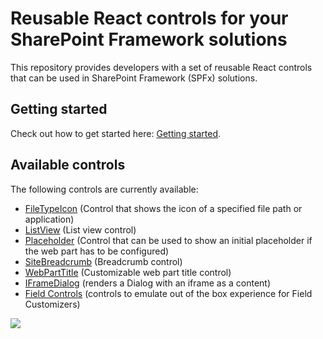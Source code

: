 # Reusable React controls for your SharePoint Framework solutions

This repository provides developers with a set of reusable React controls that can be used in SharePoint Framework (SPFx) solutions.

## Getting started

Check out how to get started here: [Getting started](./getting-started).

## Available controls

The following controls are currently available:

- [FileTypeIcon](./controls/FileTypeIcon) (Control that shows the icon of a specified file path or application)
- [ListView](./controls/ListView) (List view control)
- [Placeholder](./controls/Placeholder) (Control that can be used to show an initial placeholder if the web part has to be configured)
- [SiteBreadcrumb](./controls/SiteBreadcrumb) (Breadcrumb control)
- [WebPartTitle](./controls/WebPartTitle) (Customizable web part title control)
- [IFrameDialog](./controls/IFrameDialog) (renders a Dialog with an iframe as a content)
- [Field Controls](./controls/fields/main) (controls to emulate out of the box experience for Field Customizers)

![](https://telemetry.sharepointpnp.com/sp-dev-fx-controls-react/wiki)
